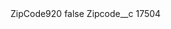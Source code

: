 <?xml version="1.0" encoding="UTF-8"?>
<CustomMetadata xmlns="http://soap.sforce.com/2006/04/metadata" xmlns:xsi="http://www.w3.org/2001/XMLSchema-instance" xmlns:xsd="http://www.w3.org/2001/XMLSchema">
    <label>ZipCode920</label>
    <protected>false</protected>
    <values>
        <field>Zipcode__c</field>
        <value xsi:type="xsd:string">17504</value>
    </values>
</CustomMetadata>
